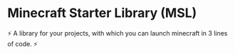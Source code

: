# Minecraft Starter Library (MSL)
⚡ A library for your projects, with which you can launch minecraft in 3 lines of code. ⚡

